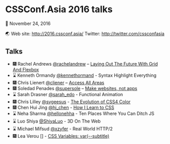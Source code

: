 CSSConf.Asia 2016 talks
===

:calendar: November 24, 2016

:earth_asia: Web site: http://2016.cssconf.asia/ Twitter: http://twitter.com/cssconfasia

Talks
---

- :fireworks: Rachel Andrews [@rachelandrew](https://twitter.com/rachelandrew) – [Laying Out The Future With Grid And Flexbox](https://rachelandrew.co.uk/speaking/event/cssconf-asia-2016)
- :hourglass: Kenneth Ormandy [@kennethormand](https://twitter.com/kennethormandy) - Syntax Highlight Everything
- :fireworks: Chris Lienert [@cliener](https://twitter.com/cliener) – [Access All Areas](http://www.slideshare.net/cliener/access-all-areas-cssconf-asia-2016)
- :fireworks: Soledad Penades [@supersole](https://twitter.com/supersole) – [Make websites, not apps](https://soledadpenades.com/files/t/2016_mwna/)
- :hourglass: Sarah Drasner [@sarah_edo](https://twitter.com/sarah_edo) - Functional Animation
- :fireworks: Chris Lilley [@svgeesus](https://twitter.com/svgeesus) - [The Evolution of CSS4 Color](https://www.w3.org/Talks/2016/css4-color-talk/#intro)
- :fireworks: Chen Hui Jing [@hj_chen](https://twitter.com/hj_chen) - [How I Learn to CSS](https://www.chenhuijing.com/slides/css-conf-2016/)
- :hourglass: Neha Sharma [@hellonehha](https://twitter.com/hellonehha) - Ten Places Where You Can Ditch JS
- :hourglass: Luo Shiya [@ShiyaLuo](https://twitter.com/ShiyaLuo) - 3D On The Web
- :hourglass: Michael Mifsud [@xzyfer](https://twitter.com/xzyfer) - Real World HTTP/2
- :fireworks: Lea Verou [] - [CSS Variables: var(--subtitle)](https://leaverou.github.io/css-variables/)
